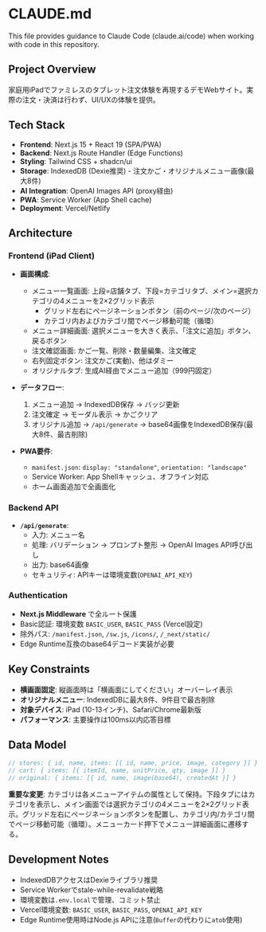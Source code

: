 # CLAUDE.md

This file provides guidance to Claude Code (claude.ai/code) when working with code in this repository.

## Project Overview

家庭用iPadでファミレスのタブレット注文体験を再現するデモWebサイト。実際の注文・決済は行わず、UI/UXの体験を提供。

## Tech Stack

- **Frontend**: Next.js 15 + React 19 (SPA/PWA)
- **Backend**: Next.js Route Handler (Edge Functions)
- **Styling**: Tailwind CSS + shadcn/ui
- **Storage**: IndexedDB (Dexie推奨) - 注文かご・オリジナルメニュー画像(最大8件)
- **AI Integration**: OpenAI Images API (proxy経由)
- **PWA**: Service Worker (App Shell cache)
- **Deployment**: Vercel/Netlify

## Architecture

### Frontend (iPad Client)
- **画面構成**:
  - メニュー一覧画面: 上段=店舗タブ、下段=カテゴリタブ、メイン=選択カテゴリの4メニューを2×2グリッド表示
    - グリッド左右にページネーションボタン（前のページ/次のページ）
    - カテゴリ内およびカテゴリ間でページ移動可能（循環）
  - メニュー詳細画面: 選択メニューを大きく表示、「注文に追加」ボタン、戻るボタン
  - 注文確認画面: かご一覧、削除・数量編集、注文確定
  - 右列固定ボタン: 注文かご(実動)、他はダミー
  - オリジナルタブ: 生成AI経由でメニュー追加（999円固定）

- **データフロー**:
  1. メニュー追加 → IndexedDB保存 → バッジ更新
  2. 注文確定 → モーダル表示 → かごクリア
  3. オリジナル追加 → `/api/generate` → base64画像をIndexedDB保存(最大8件、最古削除)

- **PWA要件**:
  - `manifest.json`: `display: "standalone"`, `orientation: "landscape"`
  - Service Worker: App Shellキャッシュ、オフライン対応
  - ホーム画面追加で全画面化

### Backend API
- **`/api/generate`**:
  - 入力: メニュー名
  - 処理: バリデーション → プロンプト整形 → OpenAI Images API呼び出し
  - 出力: base64画像
  - セキュリティ: APIキーは環境変数(`OPENAI_API_KEY`)

### Authentication
- **Next.js Middleware** で全ルート保護
- Basic認証: 環境変数 `BASIC_USER`, `BASIC_PASS` (Vercel設定)
- 除外パス: `/manifest.json`, `/sw.js`, `/icons/`, `/_next/static/`
- Edge Runtime互換のbase64デコード実装が必要

## Key Constraints

- **横画面固定**: 縦画面時は「横画面にしてください」オーバーレイ表示
- **オリジナルメニュー**: IndexedDBに最大8件、9件目で最古削除
- **対象デバイス**: iPad (10-13インチ)、Safari/Chrome最新版
- **パフォーマンス**: 主要操作は100ms以内応答目標

## Data Model

```typescript
// stores: { id, name, items: [{ id, name, price, image, category }] }
// cart: { items: [{ itemId, name, unitPrice, qty, image }] }
// original: { items: [{ id, name, image(base64), createdAt }] }
```

**重要な変更**: カテゴリは各メニューアイテムの属性として保持。下段タブにはカテゴリを表示し、メイン画面では選択カテゴリの4メニューを2×2グリッド表示。グリッド左右にページネーションボタンを配置し、カテゴリ内/カテゴリ間でページ移動可能（循環）。メニューカード押下でメニュー詳細画面に遷移する。

## Development Notes

- IndexedDBアクセスはDexieライブラリ推奨
- Service Workerでstale-while-revalidate戦略
- 環境変数は`.env.local`で管理、コミット禁止
- Vercel環境変数: `BASIC_USER`, `BASIC_PASS`, `OPENAI_API_KEY`
- Edge Runtime使用時はNode.js APIに注意(`Buffer`の代わりに`atob`使用)